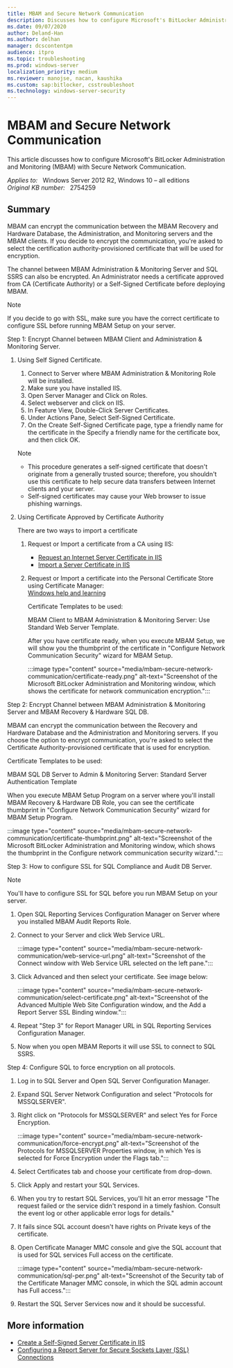 ```yaml
---
title: MBAM and Secure Network Communication
description: Discusses how to configure Microsoft's BitLocker Administration and Monitoring (MBAM) with Secure Network Communication.
ms.date: 09/07/2020
author: Deland-Han
ms.author: delhan
manager: dcscontentpm
audience: itpro
ms.topic: troubleshooting
ms.prod: windows-server
localization_priority: medium
ms.reviewer: manojse, nacan, kaushika
ms.custom: sap:bitlocker, csstroubleshoot
ms.technology: windows-server-security
---
```

# MBAM and Secure Network Communication

This article discusses how to configure Microsoft's BitLocker Administration and Monitoring (MBAM) with Secure Network Communication.

_Applies to:_ &nbsp; Windows Server 2012 R2, Windows 10 – all editions  
_Original KB number:_ &nbsp; 2754259

## Summary

MBAM can encrypt the communication between the MBAM Recovery and Hardware Database, the Administration, and Monitoring servers and the MBAM clients. If you decide to encrypt the communication, you're asked to select the certification authority-provisioned certificate that will be used for encryption.

The channel between MBAM Administration & Monitoring Server and SQL SSRS can also be encrypted. An Administrator needs a certificate approved from CA (Certificate Authority) or a Self-Signed Certificate before deploying MBAM.

> [!Note]
> If you decide to go with SSL, make sure you have the correct certificate to configure SSL before running MBAM Setup on your server.

Step 1: Encrypt Channel between MBAM Client and Administration & Monitoring Server.  

1. Using Self Signed Certificate.
      1. Connect to Server where MBAM Administration & Monitoring Role will be installed.
      2. Make sure you have installed IIS.
      3. Open Server Manager and Click on Roles.
      4. Select webserver and click on IIS.
      5. In Feature View, Double-Click Server Certificates.
      6. Under Actions Pane, Select Self-Signed Certificate.
      7. On the Create Self-Signed Certificate page, type a friendly name for the certificate in the Specify a friendly name for the certificate box, and then click OK.

      > [!Note]
      >
      > - This procedure generates a self-signed certificate that doesn't originate from a generally trusted source; therefore, you shouldn't use this certificate to help secure data transfers between Internet clients and your server.
      > - Self-signed certificates may cause your Web browser to issue phishing warnings.  

2. Using Certificate Approved by Certificate Authority  

   There are two ways to import a certificate

      1. Request or Import a certificate from a CA using IIS:

         - [Request an Internet Server Certificate in IIS](https://technet.microsoft.com/library/cc732906%28v=ws.10%29.aspx)  
         - [Import a Server Certificate in IIS](https://technet.microsoft.com/library/cc732785%28v=ws.10%29.aspx)

      2. Request or Import a certificate into the Personal Certificate Store using Certificate Manager:  
      [Windows help and learning](https://windows.microsoft.com/windows-vista/request-or-renew-a-certificate)  

         Certificate Templates to be used:

         MBAM Client to MBAM Administration & Monitoring Server: Use Standard Web Server Template.

         After you have certificate ready, when you execute MBAM Setup, we will show you the thumbprint of the certificate in "Configure Network Communication Security" wizard for MBAM Setup.

            :::image type="content" source="media/mbam-secure-network-communication/certificate-ready.png" alt-text="Screenshot of the Microsoft BitLocker Administration and Monitoring window, which shows the certificate for network communication encryption.":::

Step 2: Encrypt Channel between MBAM Administration & Monitoring Server and MBAM Recovery & Hardware SQL DB.

MBAM can encrypt the communication between the Recovery and Hardware Database and the Administration and Monitoring servers. If you choose the option to encrypt communication, you're asked to select the Certificate Authority-provisioned certificate that is used for encryption.

Certificate Templates to be used:

MBAM SQL DB Server to Admin & Monitoring Server: Standard Server Authentication Template

When you execute MBAM Setup Program on a server where you'll install MBAM Recovery & Hardware DB Role, you can see the certificate thumbprint in "Configure Network Communication Security" wizard for MBAM Setup Program.

:::image type="content" source="media/mbam-secure-network-communication/certificate-thumbprint.png" alt-text="Screenshot of the Microsoft BitLocker Administration and Monitoring window, which shows the thumbprint in the Configure network communication security wizard.":::

Step 3: How to configure SSL for SQL Compliance and Audit DB Server.  

> [!Note]
> You'll have to configure SSL for SQL before you run MBAM Setup on your server.

1. Open SQL Reporting Services Configuration Manager on Server where you installed MBAM Audit Reports Role.
2. Connect to your Server and click Web Service URL.

    :::image type="content" source="media/mbam-secure-network-communication/web-service-url.png" alt-text="Screenshot of the Connect window with Web Service URL selected on the left pane.":::

3. Click Advanced and then select your certificate. See image below:

    :::image type="content" source="media/mbam-secure-network-communication/select-certificate.png" alt-text="Screenshot of the Advanced Multiple Web Site Configuration window, and the Add a Report Server SSL Binding window.":::

4. Repeat "Step 3" for Report Manager URL in SQL Reporting Services Configuration Manager.
5. Now when you open MBAM Reports it will use SSL to connect to SQL SSRS.

Step 4: Configure SQL to force encryption on all protocols.  

1. Log in to SQL Server and Open SQL Server Configuration Manager.
2. Expand SQL Server Network Configuration and select "Protocols for MSSQLSERVER".
3. Right click on "Protocols for MSSQLSERVER" and select Yes for Force Encryption.

    :::image type="content" source="media/mbam-secure-network-communication/force-encrypt.png" alt-text="Screenshot of the Protocols for MSSQLSERVER Properties window, in which Yes is selected for Force Encryption under the Flags tab.":::

4. Select Certificates tab and choose your certificate from drop-down.
5. Click Apply and restart your SQL Services.
6. When you try to restart SQL Services, you'll hit an error message "The request failed or the service didn't respond in a timely fashion. Consult the event log or other applicable error logs for details."
7. It fails since SQL account doesn't have rights on Private keys of the certificate.
8. Open Certificate Manager MMC console and give the SQL account that is used for SQL services Full access on the certificate.

    :::image type="content" source="media/mbam-secure-network-communication/sql-per.png" alt-text="Screenshot of the Security tab of the Certificate Manager MMC console, in which the SQL admin account has Full access.":::

9. Restart the SQL Server Services now and it should be successful.

## More information

- [Create a Self-Signed Server Certificate in IIS](https://technet.microsoft.com/library/cc753127%28v=ws.10%29.aspx)  
- [Configuring a Report Server for Secure Sockets Layer (SSL) Connections](https://msdn.microsoft.com/library/ms345223%28v=sql.105%29.aspx)

